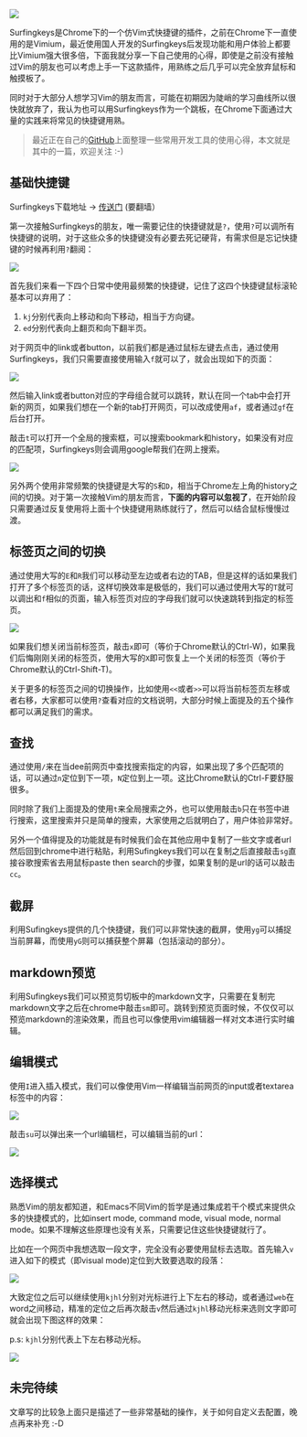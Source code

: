 [![](https://badge.juejin.im/entry/599f64a451882524444254cc/likes.svg?style=flat)](https://juejin.im/entry/599f64a451882524444254cc/detail)

Surfingkeys是Chrome下的一个仿Vim式快捷键的插件，之前在Chrome下一直使用的是Vimium，最近使用国人开发的Surfingkeys后发现功能和用户体验上都要比Vimium强大很多倍，下面我就分享一下自己使用的心得，即使是之前没有接触过Vim的朋友也可以考虑上手一下这款插件，用熟练之后几乎可以完全放弃鼠标和触摸板了。

同时对于大部分人想学习Vim的朋友而言，可能在初期因为陡峭的学习曲线所以很快就放弃了，我认为也可以用Surfingkeys作为一个跳板，在Chrome下面通过大量的实践来将常见的快捷键用熟。

> 最近正在自己的[GitHub]( https://github.com/ziwenxie/snippet )上面整理一些常用开发工具的使用心得，本文就是其中的一篇，欢迎关注 :-)


## 基础快捷键

Surfingkeys下载地址 -> [传送门](https://chrome.google.com/webstore/detail/surfingkeys/gfbliohnnapiefjpjlpjnehglfpaknnc) (要翻墙）

第一次接触Surfingkeys的朋友，唯一需要记住的快捷键就是`?`，使用`?`可以调所有快捷键的说明，对于这些众多的快捷键没有必要去死记硬背，有需求但是忘记快捷键的时候再利用`?`翻阅：

![](https://cloud.githubusercontent.com/assets/288207/16181995/1417ca44-36d4-11e6-96c9-9e84b33f0916.png)

首先我们来看一下四个日常中使用最频繁的快捷键，记住了这四个快捷键鼠标滚轮基本可以弃用了：

1. `kj`分别代表向上移动和向下移动，相当于方向键。
2. `ed`分别代表向上翻页和向下翻半页。

对于网页中的link或者button，以前我们都是通过鼠标左键去点击，通过使用Surfingkeys，我们只需要直接使用输入`f`就可以了，就会出现如下的页面：

![](https://user-gold-cdn.xitu.io/2017/8/24/3070995e6cb288b556c6c850e2a60605)

然后输入link或者button对应的字母组合就可以跳转，默认在同一个tab中会打开新的网页，如果我们想在一个新的tab打开网页，可以改成使用`af`，或者通过`gf`在后台打开。

敲击`t`可以打开一个全局的搜索框，可以搜索bookmark和history，如果没有对应的匹配项，Surfingkeys则会调用google帮我们在网上搜索。

![](https://user-gold-cdn.xitu.io/2017/8/24/b7d1684bd9c18b16f03446dc08e99397)

另外两个使用非常频繁的快捷键是大写的`S`和`D`，相当于Chrome左上角的history之间的切换。对于第一次接触Vim的朋友而言，**下面的内容可以忽视了**，在开始阶段只需要通过反复使用将上面十个快捷键用熟练就行了，然后可以结合鼠标慢慢过渡。


## 标签页之间的切换

通过使用大写的`E`和`R`我们可以移动至左边或者右边的TAB，但是这样的话如果我们打开了多个标签页的话，这样切换效率是极低的，我们可以通过使用大写的`T`就可以调出和`f`相似的页面，输入标签页对应的字母我们就可以快速跳转到指定的标签页。

![](https://user-gold-cdn.xitu.io/2017/8/24/66d054cc553dbdc2e3d04d7aeba9b28e)

如果我们想关闭当前标签页，敲击`x`即可（等价于Chrome默认的Ctrl-W)，如果我们后悔刚刚关闭的标签页，使用大写的`X`即可恢复上一个关闭的标签页（等价于Chrome默认的Ctrl-Shift-T)。

关于更多的标签页之间的切换操作，比如使用`<<`或者`>>`可以将当前标签页左移或者右移，大家都可以使用`?`查看对应的文档说明，大部分时候上面提及的五个操作都可以满足我们的需求。

## 查找

通过使用`/`来在当dee前网页中查找搜索指定的内容，如果出现了多个匹配项的话，可以通过`n`定位到下一项，`N`定位到上一项。这比Chrome默认的Ctrl-F要舒服很多。

同时除了我们上面提及的使用`t`来全局搜索之外，也可以使用敲击`b`只在书签中进行搜索，这里搜索并只是简单的搜索，大家使用之后就明白了，用户体验非常好。

另外一个值得提及的功能就是有时候我们会在其他应用中复制了一些文字或者url然后回到chrome中进行粘贴，利用Sufingkeys我们可以在复制之后直接敲击`sg`直接谷歌搜索省去用鼠标paste then search的步骤，如果复制的是url的话可以敲击`cc`。

## 截屏

利用Sufingkeys提供的几个快捷键，我们可以非常快速的截屏，使用`yg`可以捕捉当前屏幕，而使用`yG`则可以捕获整个屏幕（包括滚动的部分）。

## markdown预览

利用Sufingkeys我们可以预览剪切板中的markdown文字，只需要在复制完markdown文字之后在chrome中敲击`sm`即可。跳转到预览页面时候，不仅仅可以预览markdown的渲染效果，而且也可以像使用vim编辑器一样对文本进行实时编辑。

## 编辑模式

使用`I`进入插入模式，我们可以像使用Vim一样编辑当前网页的input或者textarea标签中的内容：

![](https://user-gold-cdn.xitu.io/2017/8/24/e998a328357fa0b3d5cc6ead06205069)

敲击`su`可以弹出来一个url编辑栏，可以编辑当前的url：

![](https://user-gold-cdn.xitu.io/2017/8/24/9e21e0058bbf60946e2880b0269a4983)

## 选择模式

熟悉Vim的朋友都知道，和Emacs不同Vim的哲学是通过集成若干个模式来提供众多的快捷模式的，比如insert mode, command mode, visual mode, normal mode。如果不理解这些原理也没有关系，只需要记住这些快捷键就行了。

比如在一个网页中我想选取一段文字，完全没有必要使用鼠标去选取。首先输入`v`进入如下的模式（即visual mode)定位到大致要选取的段落：

![](https://user-gold-cdn.xitu.io/2017/8/24/cc9d9e5fc68934892bd404b2b69c1330)

大致定位之后可以继续使用`kjhl`分别对光标进行上下左右的移动，或者通过`web`在word之间移动，精准的定位之后再次敲击`v`然后通过`kjhl`移动光标来选则文字即可就会出现下图这样的效果：

p.s: `kjhl`分别代表上下左右移动光标。

![](https://user-gold-cdn.xitu.io/2017/8/24/09ba8aaaca883050070f876d4ebaaae6)

## 未完待续

文章写的比较急上面只是描述了一些非常基础的操作，关于如何自定义去配置，晚点再来补充 :-D
